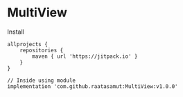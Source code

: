 # MultiView

Install

    allprojects {
        repositories {
            maven { url 'https://jitpack.io' }
        }
    }

    // Inside using module
    implementation 'com.github.raatasamut:MultiView:v1.0.0'
